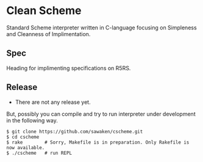 Clean Scheme
============

Standard Scheme interpreter written in C-language focusing on Simpleness and Cleanness of Implimentation.


Spec
----
Heading for implimenting specifications on R5RS.


Release
-------
* There are not any release yet.

But, possibly you can compile and try to run interpreter under development in the following way.

    $ git clone https://github.com/sawaken/cscheme.git
    $ cd cscheme
    $ rake        # Sorry, Makefile is in preparation. Only Rakefile is now available.
    $ ./cscheme   # run REPL










